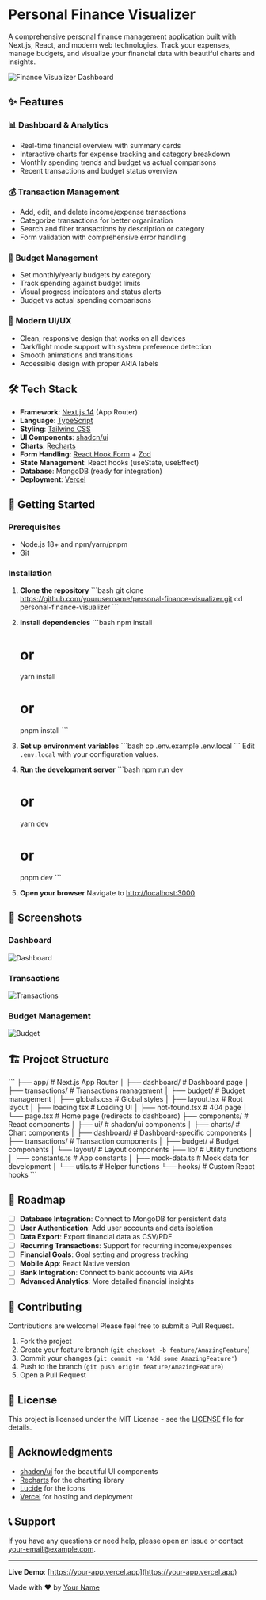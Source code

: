 # Personal Finance Visualizer

A comprehensive personal finance management application built with Next.js, React, and modern web technologies. Track your expenses, manage budgets, and visualize your financial data with beautiful charts and insights.

![Finance Visualizer Dashboard](https://via.placeholder.com/800x400?text=Dashboard+Screenshot)

## ✨ Features

### 📊 **Dashboard & Analytics**
- Real-time financial overview with summary cards
- Interactive charts for expense tracking and category breakdown
- Monthly spending trends and budget vs actual comparisons
- Recent transactions and budget status overview

### 💰 **Transaction Management**
- Add, edit, and delete income/expense transactions
- Categorize transactions for better organization
- Search and filter transactions by description or category
- Form validation with comprehensive error handling

### 🎯 **Budget Management**
- Set monthly/yearly budgets by category
- Track spending against budget limits
- Visual progress indicators and status alerts
- Budget vs actual spending comparisons

### 🎨 **Modern UI/UX**
- Clean, responsive design that works on all devices
- Dark/light mode support with system preference detection
- Smooth animations and transitions
- Accessible design with proper ARIA labels

## 🛠️ Tech Stack

- **Framework**: [Next.js 14](https://nextjs.org/) (App Router)
- **Language**: [TypeScript](https://www.typescriptlang.org/)
- **Styling**: [Tailwind CSS](https://tailwindcss.com/)
- **UI Components**: [shadcn/ui](https://ui.shadcn.com/)
- **Charts**: [Recharts](https://recharts.org/)
- **Form Handling**: [React Hook Form](https://react-hook-form.com/) + [Zod](https://zod.dev/)
- **State Management**: React hooks (useState, useEffect)
- **Database**: MongoDB (ready for integration)
- **Deployment**: [Vercel](https://vercel.com/)

## 🚀 Getting Started

### Prerequisites

- Node.js 18+ and npm/yarn/pnpm
- Git

### Installation

1. **Clone the repository**
   \`\`\`bash
   git clone https://github.com/yourusername/personal-finance-visualizer.git
   cd personal-finance-visualizer
   \`\`\`

2. **Install dependencies**
   \`\`\`bash
   npm install
   # or
   yarn install
   # or
   pnpm install
   \`\`\`

3. **Set up environment variables**
   \`\`\`bash
   cp .env.example .env.local
   \`\`\`
   Edit `.env.local` with your configuration values.

4. **Run the development server**
   \`\`\`bash
   npm run dev
   # or
   yarn dev
   # or
   pnpm dev
   \`\`\`

5. **Open your browser**
   Navigate to [http://localhost:3000](http://localhost:3000)

## 📱 Screenshots

### Dashboard
![Dashboard](https://via.placeholder.com/600x400?text=Dashboard+View)

### Transactions
![Transactions](https://via.placeholder.com/600x400?text=Transactions+List)

### Budget Management
![Budget](https://via.placeholder.com/600x400?text=Budget+Overview)

## 🏗️ Project Structure

\`\`\`
├── app/                    # Next.js App Router
│   ├── dashboard/         # Dashboard page
│   ├── transactions/      # Transactions management
│   ├── budget/           # Budget management
│   ├── globals.css       # Global styles
│   ├── layout.tsx        # Root layout
│   ├── loading.tsx       # Loading UI
│   ├── not-found.tsx     # 404 page
│   └── page.tsx          # Home page (redirects to dashboard)
├── components/            # React components
│   ├── ui/               # shadcn/ui components
│   ├── charts/           # Chart components
│   ├── dashboard/        # Dashboard-specific components
│   ├── transactions/     # Transaction components
│   ├── budget/           # Budget components
│   └── layout/           # Layout components
├── lib/                  # Utility functions
│   ├── constants.ts      # App constants
│   ├── mock-data.ts      # Mock data for development
│   └── utils.ts          # Helper functions
└── hooks/                # Custom React hooks
\`\`\`

## 🎯 Roadmap

- [ ] **Database Integration**: Connect to MongoDB for persistent data
- [ ] **User Authentication**: Add user accounts and data isolation
- [ ] **Data Export**: Export financial data as CSV/PDF
- [ ] **Recurring Transactions**: Support for recurring income/expenses
- [ ] **Financial Goals**: Goal setting and progress tracking
- [ ] **Mobile App**: React Native version
- [ ] **Bank Integration**: Connect to bank accounts via APIs
- [ ] **Advanced Analytics**: More detailed financial insights

## 🤝 Contributing

Contributions are welcome! Please feel free to submit a Pull Request.

1. Fork the project
2. Create your feature branch (`git checkout -b feature/AmazingFeature`)
3. Commit your changes (`git commit -m 'Add some AmazingFeature'`)
4. Push to the branch (`git push origin feature/AmazingFeature`)
5. Open a Pull Request

## 📄 License

This project is licensed under the MIT License - see the [LICENSE](LICENSE) file for details.

## 🙏 Acknowledgments

- [shadcn/ui](https://ui.shadcn.com/) for the beautiful UI components
- [Recharts](https://recharts.org/) for the charting library
- [Lucide](https://lucide.dev/) for the icons
- [Vercel](https://vercel.com/) for hosting and deployment

## 📞 Support

If you have any questions or need help, please open an issue or contact [your-email@example.com](mailto:your-email@example.com).

---

**Live Demo**: [https://your-app.vercel.app](https://your-app.vercel.app)

Made with ❤️ by [Your Name](https://github.com/yourusername)
